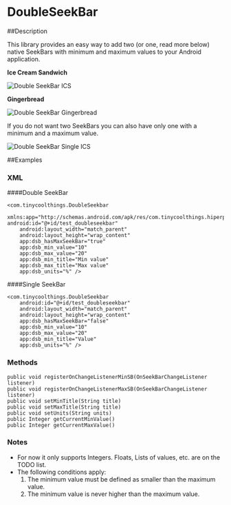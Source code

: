 DoubleSeekBar
=============

##Description

This library provides an easy way to add two (or one, read more below) native SeekBars with minimum and maximum values to your Android application.

<b>Ice Cream Sandwich</b>

![Double SeekBar ICS](http://www.tinycoolthings.com/double_seekbar_ics.png)

<b>Gingerbread</b>

![Double SeekBar Gingerbread](http://www.tinycoolthings.com/double_seekbar_gingerbread.png)

If you do not want two SeekBars you can also have only one with a minimum and a maximum value.

![Double SeekBar Single ICS](http://tinycoolthings.com/double_seekbar_single_ics.png)

##Examples

### XML

####Double SeekBar

    <com.tinycoolthings.DoubleSeekbar
        xmlns:app="http://schemas.android.com/apk/res/com.tinycoolthings.hiperprecos"
	android:id="@+id/test_doubleseekbar"
        android:layout_width="match_parent"
        android:layout_height="wrap_content"
        app:dsb_hasMaxSeekBar="true"
        app:dsb_min_value="10"
        app:dsb_max_value="20"
        app:dsb_min_title="Min value"
        app:dsb_max_title="Max value"
        app:dsb_units="%" />

####Single SeekBar

    <com.tinycoolthings.DoubleSeekbar
        android:id="@+id/test_doubleseekbar"
        android:layout_width="match_parent"
        android:layout_height="wrap_content"
        app:dsb_hasMaxSeekBar="false"
        app:dsb_min_value="10"
        app:dsb_max_value="20"
        app:dsb_min_title="Value"
        app:dsb_units="%" />

### Methods

    public void registerOnChangeListenerMinSB(OnSeekBarChangeListener listener)
    public void registerOnChangeListenerMaxSB(OnSeekBarChangeListener listener)
    public void setMinTitle(String title)
    public void setMaxTitle(String title)
    public void setUnits(String units)
    public Integer getCurrentMinValue()
    public Integer getCurrentMaxValue()

### Notes

* For now it only supports Integers. Floats, Lists of values, etc. are on the TODO list.
* The following conditions apply:
    1. The minimum value must be defined as smaller than the maximum value.
    3. The minimum value is never higher than the maximum value.
